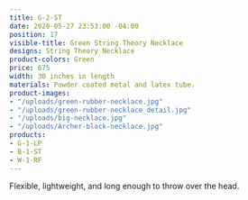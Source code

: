 ```yaml
---
title: G-2-ST
date: 2020-05-27 23:53:00 -04:00
position: 17
visible-title: Green String Theory Necklace
designs: String Theory Necklace
product-colors: Green
price: 675
width: 30 inches in length
materials: Powder coated metal and latex tube.
product-images:
- "/uploads/green-rubber-necklace.jpg"
- "/uploads/green-rubber-necklace_detail.jpg"
- "/uploads/big-necklace.jpg"
- "/uploads/Archer-black-necklace.jpg"
products:
- G-1-LP
- B-1-ST
- W-1-RF
---
```


Flexible, lightweight, and long enough to throw over the head.